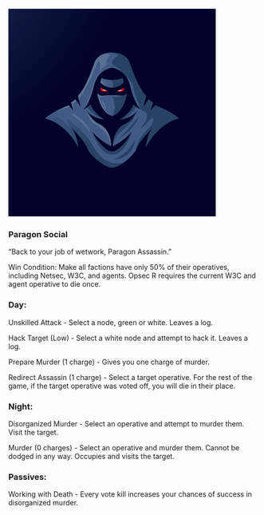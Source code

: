 ![paragonassassin.png](Images/paragonassassin.png)

### **Paragon Social**

“Back to your job of wetwork, Paragon Assassin.”

Win Condition: Make all factions have only 50% of their operatives, including Netsec, W3C, and agents. Opsec R requires the current W3C and agent operative to die once.

### **Day:**

Unskilled Attack - Select a node, green or white. Leaves a log.

Hack Target (Low) - Select a white node and attempt to hack it. Leaves a log.

Prepare Murder (1 charge) - Gives you one charge of murder.

Redirect Assassin (1 charge) - Select a target operative. For the rest of the game, if the target operative was voted off, you will die in their place.

### **Night:**

Disorganized Murder - Select an operative and attempt to murder them. Visit the target.

Murder (0 charges) - Select an operative and murder them. Cannot be dodged in any way. Occupies and visits the target.

### **Passives:**

Working with Death - Every vote kill increases your chances of success in disorganized murder.